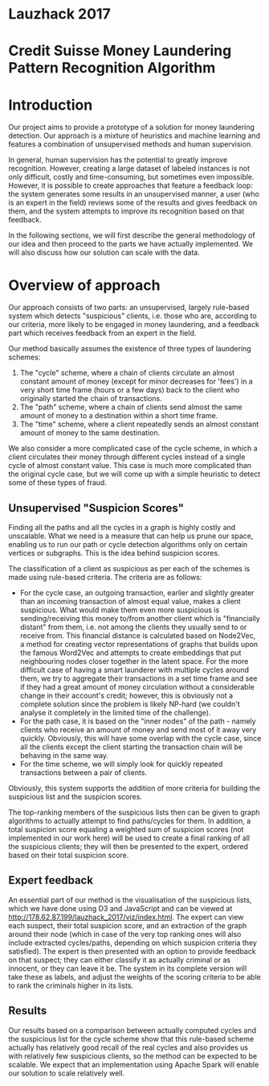# Lauzhack 2017
# Credit Suisse Money Laundering Pattern Recognition Algorithm

# Introduction

Our project aims to provide a prototype of a solution for money laundering detection. Our approach is a mixture of heuristics and machine learning and features a combination of unsupervised methods and human supervision.

In general, human supervision has the potential to greatly improve recognition. However, creating a large dataset of labeled instances is not only difficult, costly and time-consuming, but sometimes even impossible. However, it is possible to create approaches that feature a feedback loop: the system generates some results in an unsupervised manner, a user (who is an expert in the field) reviews some of the results and gives feedback on them, and the system attempts to improve its recognition based on that feedback.

In the following sections, we will first describe the general methodology of our idea and then proceed to the parts we have actually implemented. We will also discuss how our solution can scale with the data.

# Overview of approach

Our approach consists of two parts: an unsupervised, largely rule-based system which detects "suspicious" clients, i.e. those who are, according to our criteria, more likely to be engaged in money laundering, and a feedback part which receives feedback from an expert in the field.

Our method basically assumes the existence of three types of laundering schemes:
1. The "cycle" scheme, where a chain of clients circulate an almost constant amount of money (except for minor decreases for 'fees') in a very short time frame (hours or a few days) back to the client who originally started the chain of transactions.
2. The "path" scheme, where a chain of clients send almost the same amount of money to a destination within a short time frame.
3. The "time" scheme, where a client repeatedly sends an almost constant amount of money to the same destination.

We also consider a more complicated case of the cycle scheme, in which a client circulates their money through different cycles instead of a single cycle of almost constant value. This case is much more complicated than the original cycle case, but we will come up with a simple heuristic to detect some of these types of fraud.

## Unsupervised "Suspicion Scores"

Finding all the paths and all the cycles in a graph is highly costly and unscalable. What we need is a measure that can help us prune our space, enabling us to run our path or cycle detection algorithms only on certain vertices or subgraphs. This is the idea behind suspicion scores.

The classification of a client as suspicious as per each of the schemes is made using rule-based criteria. The criteria are as follows:
* For the cycle case, an outgoing transaction, earlier and slightly greater than an incoming transaction of almost equal value, makes a client suspicious. What would make them even more suspicious is sending/receiving this money to/from another client which is "financially distant" from them, i.e. not among the clients they usually send to or receive from. This financial distance is calculated based on Node2Vec, a method for creating vector representations of graphs that builds upon the famous Word2Vec and attempts to create embeddings that put neighbouring nodes closer together in the latent space. For the more difficult case of having a smart launderer with multiple cycles around them, we try to aggregate their transactions in a set time frame and see if they had a great amount of money circulation without a considerable change in their account's credit; however, this is obviously not a complete solution since the problem is likely NP-hard (we couldn't analyse it completely in the limited time of the challenge).
* For the path case, it is based on the "inner nodes" of the path - namely clients who receive an amount of money and send most of it away very quickly. Obviously, this will have some overlap with the cycle case, since all the clients except the client starting the transaction chain will be behaving in the same way.
* For the time scheme, we will simply look for quickly repeated transactions between a pair of clients.

Obviously, this system supports the addition of more criteria for building the suspicious list and the suspicion scores.

The top-ranking members of the suspicious lists then can be given to graph algorithms to actually attempt to find paths/cycles for them. In addition, a total suspicion score equaling a weighted sum of suspicion scores (not implemented in our work here) will be used to create a final ranking of all the suspicious clients; they will then be presented to the expert, ordered based on their total suspicion score.

## Expert feedback

An essential part of our method is the visualisation of the suspicious lists, which we have done using D3 and JavaScript and can be viewed at http://178.62.87.199/lauzhack_2017/viz/index.html. The expert can view each suspect, their total suspicion score, and an extraction of the graph around their node (which in case of the very top ranking ones will also include extracted cycles/paths, depending on which suspicion criteria they satisfied). The expert is then presented with an option to provide feedback on that suspect; they can either classify it as actually criminal or as innocent, or they can leave it be. The system in its complete version will take these as labels, and adjust the weights of the scoring criteria to be able to rank the criminals higher in its lists.

## Results

Our results based on a comparison between actually computed cycles and the suspicious list for the cycle scheme show that this rule-based scheme actually has relatively good recall of the real cycles and also provides us with relatively few suspicious clients, so the method can be expected to be scalable. We expect that an implementation using Apache Spark will enable our solution to scale relatively well.
